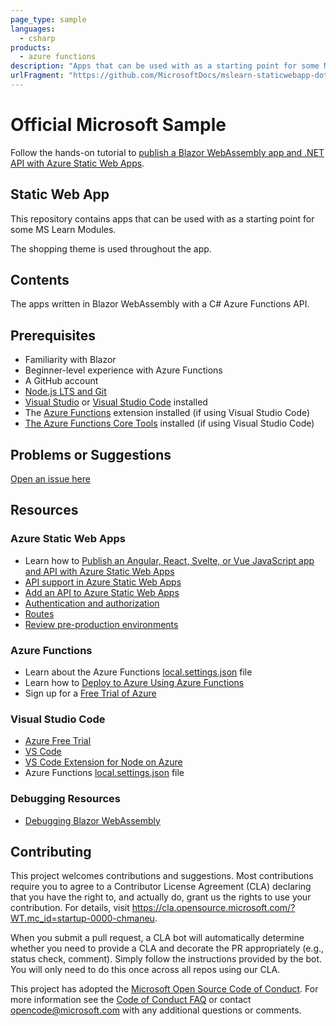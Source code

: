 ```yaml
---
page_type: sample
languages:
  - csharp
products:
  - azure functions
description: "Apps that can be used with as a starting point for some MS Learn Modules."
urlFragment: "https://github.com/MicrosoftDocs/mslearn-staticwebapp-dotnet"
---
```


# Official Microsoft Sample

Follow the hands-on tutorial to [publish a Blazor WebAssembly app and .NET API with Azure Static Web Apps](https://docs.microsoft.com/learn/modules/publish-app-service-static-web-app-api-dotnet/?WT.mc_id=startup-0000-chmaneu).

## Static Web App

This repository contains apps that can be used with as a starting point for some MS Learn Modules.

The shopping theme is used throughout the app.

## Contents

The apps written in Blazor WebAssembly with a C# Azure Functions API.

## Prerequisites

- Familiarity with Blazor
- Beginner-level experience with Azure Functions
- A GitHub account
- [Node.js LTS and Git](https://nodejs.org/)
- [Visual Studio](https://visualstudio.microsoft.com/vs/?WT.mc_id=startup-0000-chmaneu) or [Visual Studio Code](https://code.visualstudio.com/?WT.mc_id=startup-0000-chmaneu) installed
- The [Azure Functions](https://marketplace.visualstudio.com/items?itemName=ms-azuretools.vscode-azurefunctions%3Fwt.mc_id%3Dmslearn_staticwebapp-github-aapowell&WT.mc_id=startup-0000-chmaneu) extension installed (if using Visual Studio Code)
- [The Azure Functions Core Tools](https://docs.microsoft.com/azure/azure-functions/functions-run-local?WT.mc_id=startup-0000-chmaneu) installed (if using Visual Studio Code)

## Problems or Suggestions

[Open an issue here](https://github.com/MicrosoftDocs/mslearn-staticwebapp-dotnet/issues)

## Resources

### Azure Static Web Apps

- Learn how to [Publish an Angular, React, Svelte, or Vue JavaScript app and API with Azure Static Web Apps](https://docs.microsoft.com/learn/modules/publish-app-service-static-web-app-api-dotnet?WT.mc_id=startup-0000-chmaneu)
- [API support in Azure Static Web Apps](https://docs.microsoft.com/azure/static-web-apps/apis?WT.mc_id=startup-0000-chmaneu)
- [Add an API to Azure Static Web Apps](https://docs.microsoft.com/azure/static-web-apps/add-api?WT.mc_id=startup-0000-chmaneu)
- [Authentication and authorization](https://docs.microsoft.com/azure/static-web-apps/authentication-authorization?WT.mc_id=startup-0000-chmaneu)
- [Routes](https://docs.microsoft.com/azure/static-web-apps/routes?WT.mc_id=startup-0000-chmaneu)
- [Review pre-production environments](https://docs.microsoft.com/azure/static-web-apps/review-publish-pull-requests?WT.mc_id=startup-0000-chmaneu)

### Azure Functions

- Learn about the Azure Functions [local.settings.json](https://docs.microsoft.com/azure/azure-functions/functions-run-local?WT.mc_id=startup-0000-chmaneu#local-settings-file?wt.mc_id=mslearn_staticwebapp-github-aapowell) file
- Learn how to [Deploy to Azure Using Azure Functions](https://code.visualstudio.com/tutorials/functions-extension/getting-started?WT.mc_id=startup-0000-chmaneu)
- Sign up for a [Free Trial of Azure](https://azure.microsoft.com/free/?WT.mc_id=startup-0000-chmaneu)

### Visual Studio Code

- [Azure Free Trial](https://azure.microsoft.com/free/?WT.mc_id=startup-0000-chmaneu)
- [VS Code](https://code.visualstudio.com/?WT.mc_id=startup-0000-chmaneu)
- [VS Code Extension for Node on Azure](https://marketplace.visualstudio.com/items?itemName=ms-vscode.vscode-node-azure-pack&WT.mc_id=startup-0000-chmaneu)
- Azure Functions [local.settings.json](https://docs.microsoft.com/azure/azure-functions/functions-run-local?WT.mc_id=startup-0000-chmaneu#local-settings-file?WT.mc_id=mslearn_staticwebapp-github-aapowell) file

### Debugging Resources

- [Debugging Blazor WebAssembly](https://docs.microsoft.com/aspnet/core/blazor/debug?WT.mc_id=startup-0000-chmaneu)

## Contributing

This project welcomes contributions and suggestions. Most contributions require you to agree to a
Contributor License Agreement (CLA) declaring that you have the right to, and actually do, grant us
the rights to use your contribution. For details, visit https://cla.opensource.microsoft.com/?WT.mc_id=startup-0000-chmaneu.

When you submit a pull request, a CLA bot will automatically determine whether you need to provide
a CLA and decorate the PR appropriately (e.g., status check, comment). Simply follow the instructions
provided by the bot. You will only need to do this once across all repos using our CLA.

This project has adopted the [Microsoft Open Source Code of Conduct](https://opensource.microsoft.com/codeofconduct/?WT.mc_id=startup-0000-chmaneu).
For more information see the [Code of Conduct FAQ](https://opensource.microsoft.com/codeofconduct/faq/?WT.mc_id=startup-0000-chmaneu) or
contact [opencode@microsoft.com](mailto:opencode@microsoft.com) with any additional questions or comments.
